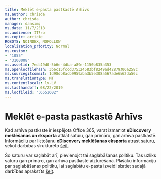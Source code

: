 ```yaml
---
title: Meklēt e-pasta pastkastē Arhīvs
ms.author: chrisda
author: chrisda
manager: dansimp
ms.date: 11/7/2018
ms.audience: ITPro
ms.topic: article
ROBOTS: NOINDEX, NOFOLLOW
localization_priority: Normal
ms.custom:
- "1055"
- "3100008"
ms.assetid: 7eda49d0-5b6e-4dba-a89e-1150b835a353
ms.openlocfilehash: 3b6c15fccd375324583bf8249ad42879306a258c
ms.sourcegitcommit: 1d98db8acb9959aba3b5e308a567ade6b62da56c
ms.translationtype: MT
ms.contentlocale: lv-LV
ms.lasthandoff: 08/22/2019
ms.locfileid: "36551602"
---
```

# <a name="search-for-email-in-the-archive-mailbox"></a>Meklēt e-pasta pastkastē Arhīvs

Kad arhīva pastkaste ir iespējota Office 365, varat izmantot **eDiscovery meklēšanas un eksporta** atklāt saturu, gan primāro, gan arhīva pastkastē. Informāciju par lietošanu **eDiscovery meklēšanas eksporta** atrast saturu, sekot darbības strukturēto [šeit](https://docs.microsoft.com/office365/securitycompliance/export-search-results).
  
Šo saturu var saglabāt arī, pievienojot tai saglabāšanas politiku. Tas uzliks saturu gan primāro, gan arhīva pastkastē aizturēšanā. Plašāku informāciju par saglabāšanas politiku, lai saglabātu e-pasta izveidi skatiet sadaļā darbības aprakstīts [šeit](https://docs.microsoft.com/Office365/securitycompliance/retention-policies).
  